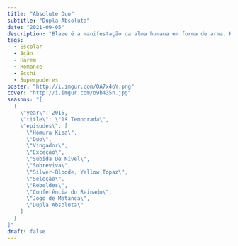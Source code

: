 ```yaml
---
title: "Absolute Duo"
subtitle: "Dupla Absoluta"
date: "2021-09-05"
description: "Blaze é a manifestação da alma humana em forma de arma. Kokonoe Tooru é capaz utilizar o Blaze, porém sua Balze não é uma arma, mas sim um escudo. A história segue o nosso protagonista Tooru em uma escola que ensina como utilizar sua Blaze e a aprimorar suas habilidades de batalha. E graças ao Duo, um sistema de parceria, ele acaba vivendo com uma linda garota de cabelo prateado."
tags:
  - Escolar
  - Ação
  - Harem
  - Romance
  - Ecchi
  - Superpoderes
poster: "http://i.imgur.com/OA7x4oY.png"
cover: "http://i.imgur.com/o9b435n.jpg"
seasons: "[
  {
    \"year\": 2015,
    \"title\": \"1ª Temporada\",
    \"episodes\": [
      \"Homura Kiba\",
      \"Duo\",
      \"Vingador\",
      \"Exceção\",
      \"Subida De Nível\",
      \"Sobreviva\",
      \"Silver-Bloode, Yellow Topaz\",
      \"Seleção\",
      \"Rebeldes\",
      \"Conferência do Reinado\",
      \"Jogo de Matança\",
      \"Dupla Absoluta\"
    ]
  }
]"
draft: false
---
```

